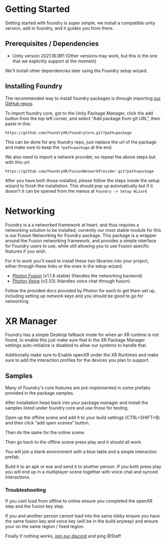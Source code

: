 # Getting Started
Getting started with foundry is super simple, we install a compatible unity version, add in foundry, and it guides you from there.

## Prerequisites / Dependencies
- Unity version 2021.18.18f1 (Other versions may work, but this is the one that we explicitly support at the moment)

We'll install other dependencies later using the Foundry setup wizard.

## Installing Foundry
The recommended way to install foundry packages is through importing [our GitHub repos](https://github.com/orgs/FoundryXR/repositories). 

To import foundry core, got to the Unity Package Manager, click the add button from the top left corner, and select "Add package from git URL", then paste in this:

`https://github.com/FoundryXR/FoundryCore.git?path=package`

This can be done for any foundry repo, just replace the url of the package and make sure to keep the `?path=package` at the end.

We also need to import a network provider, so repeat the above steps but with this url:

`https://github.com/FoundryXR/FusionNetworkProvider.git?path=package`

After you have both those installed, please follow the steps inside the setup wizard to finish the installation. This should pop up automatically but if it doesn't it can be opened from the menus at `Foundry -> Setup Wizard`

# Networking
Foundry is a a networked framework at heart, and thus requires a networking solution to be installed, currently our most stable 
module for this is our Fusion Networking for Foundry package. This package is a wrapper around the Fusion networking framework, 
and provides a simple interface for Foundry users to use, while still allowing you to use Fusion specific features if you wish.

For it to work you'll need to install these two libraries into your project, either through these links or the ones in the setup wizard.
- [Photon Fusion](https://dashboard.photonengine.com/download/fusion/photon-fusion-1.1.8-f-725.unitypackage) (v1.1.8 stable) (Handles the networking backend)
- [Photon Voice](https://assetstore.unity.com/packages/tools/audio/photon-voice-2-130518) (v2.53) (Handles voice chat through fusion)

Follow the provided docs provided by Photon for each to get them set up, including setting up network keys and you should be good to go for networking.


# XR Manager
Foundry has a simple Desktop fallback mode for when an XR runtime is not found, to enable this just make sure that in the XR Package Manager settings auto-initialize is disabled to allow our systems to handle that.

Additionally make sure to Enable openXR under the XR Runtimes and make sure to add the interaction profiles for the devices you plan to support.

## Samples
Many of Foundry's core features are pre-implemented in some prefabs provided in the package samples.

After installation head back into your package manager and install the samples listed under foundry core and use those for testing.

Open up the offline scene and add it to your build settings (CTRL+SHIFT+B) and then click “add open scenes” button.

Then do the same for the online scene.

Then go back to the offline scene press play and it should all work.

You will join a blank environment with a blue table and a simple interaction prefab.

Build it to an apk or exe and send it to another person. If you both press play you will end up in a multiplayer scene together with voice chat and synced interactions.


### Troubleshooting

If you cant load from offline to online ensure you completed the openXR step and the fusion key step.

If you and another person cannot load into the same lobby ensure you have the same fusion key and voice key (will be in the build anyway) and ensure your on the same region / fixed region.

Finally if nothing works, [join our discord](https://discord.gg/tnMu5HRU4m) and ping @Staff 